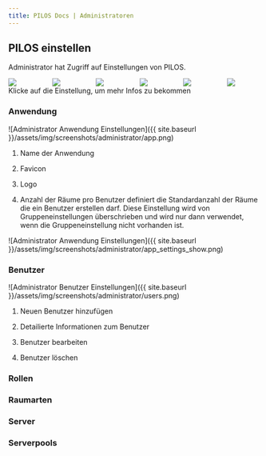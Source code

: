 ```yaml
---
title: PILOS Docs | Administratoren
---
```


## PILOS einstellen

Administrator hat Zugriff auf Einstellungen von PILOS.
<div class="columns is-multiline is-8">
    <div class="column is-one-third">
        <a href="#anwendung">
            <img src="{{ site.baseurl }}/assets/img/screenshots/administrator/settings/settings_app.png"/>
        </a>
    </div>
    <div class="column is-one-third">
        <a href="#benutzer">
            <img src="{{ site.baseurl }}/assets/img/screenshots/administrator/settings/settings_user.png"/>
        </a>
    </div>
    <div class="column is-one-third">
        <a href="#rollen">
            <img src="{{ site.baseurl }}/assets/img/screenshots/administrator/settings/settings_roles.png"/>
        </a>
    </div>
    <div class="column is-one-third">
        <a href="#raumarten">
            <img src="{{ site.baseurl }}/assets/img/screenshots/administrator/settings/settings_room_types.png"/>
        </a>
    </div>
    <div class="column is-one-third">
        <a href="#server">
            <img src="{{ site.baseurl }}/assets/img/screenshots/administrator/settings/settings_server.png"/>
        </a>
    </div>
    <div class="column is-one-third">
        <a href="#serverpools">
            <img src="{{ site.baseurl }}/assets/img/screenshots/administrator/settings/settings_server_pools.png"/>
        </a>
    </div>    
</div>
Klicke auf die Einstellung, um mehr Infos zu bekommen


### Anwendung
![Administrator Anwendung Einstellungen]({{ site.baseurl }}/assets/img/screenshots/administrator/app.png)

1. Name der Anwendung

2. Favicon

3. Logo 

4. Anzahl der Räume pro Benutzer definiert die Standardanzahl der Räume die ein Benutzer erstellen darf. Diese Einstellung wird von Gruppeneinstellungen überschrieben und wird nur dann verwendet, wenn die Gruppeneinstellung nicht vorhanden ist.

![Administrator Anwendung Einstellungen]({{ site.baseurl }}/assets/img/screenshots/administrator/app_settings_show.png)

### Benutzer
![Administrator Benutzer Einstellungen]({{ site.baseurl }}/assets/img/screenshots/administrator/users.png)

1. Neuen Benutzer hinzufügen

2. Detailierte Informationen zum Benutzer

3. Benutzer bearbeiten

4. Benutzer löschen

### Rollen


### Raumarten


### Server


### Serverpools 